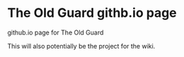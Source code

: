 # The Old Guard githb.io page
github.io page for The Old Guard

This will also potentially be the project for the wiki.
